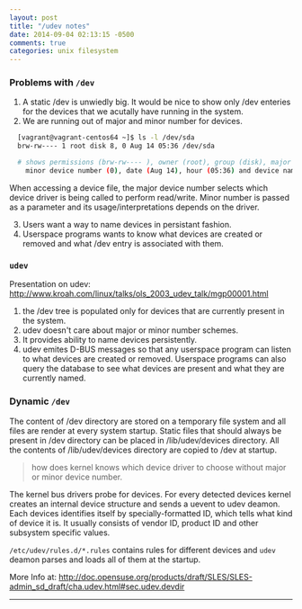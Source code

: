 ```yaml
---
layout: post
title: "/udev notes"
date: 2014-09-04 02:13:15 -0500
comments: true
categories: unix filesystem
---
```


### Problems with `/dev`

1. A static /dev is unwiedly big. It would be nice to show only /dev enteries for the devices that we acutally have running in the system.
2. We are running out of major and minor number for devices.

```sh
  [vagrant@vagrant-centos64 ~]$ ls -l /dev/sda
  brw-rw---- 1 root disk 8, 0 Aug 14 05:36 /dev/sda

  # shows permissions (brw-rw---- ), owner (root), group (disk), major device number (8), 
    minor device number (0), date (Aug 14), hour (05:36) and device name
```

  When accessing a device file, the major device number selects which device driver is being called to perform read/write. Minor number is passed as a parameter and its usage/interpretations depends on the driver.<br/>

3. Users want a way to name devices in persistant fashion.
4. Userspace programs wants to know what devices are created or removed and what /dev entry is associated with them.


### `udev`

Presentation on udev: http://www.kroah.com/linux/talks/ols_2003_udev_talk/mgp00001.html

1. the /dev tree is populated only for devices that are currently present in the system.
2. udev doesn't care about major or minor number schemes.
3. It provides ability to name devices persistently.
4. udev emites D-BUS messages so that any userspace program can listen to what devices are created or removed. Userspace programs can also query the database to see what devices are present and what they are currently named.

### Dynamic `/dev`

The content of /dev directory are stored on a temporary file system and all files are render at every system startup. Static files that should always be present in /dev directory can be placed in /lib/udev/devices directory. All the contents of /lib/udev/devices directory are copied to /dev at startup.

> how does kernel knows which device driver to choose without major or minor device number.

The kernel bus drivers probe for devices. For every detected devices kernel creates an internal device structure and sends a uevent to udev deamon. Each devices identifies itself by specially-formatted ID, which tells what kind of device it is. It usually consists of vendor ID, product ID and other subsystem specific values.

`/etc/udev/rules.d/*.rules` contains rules for different devices and `udev` deamon parses and loads all of them at the startup.

More Info at:
http://doc.opensuse.org/products/draft/SLES/SLES-admin_sd_draft/cha.udev.html#sec.udev.devdir

<hr/>


